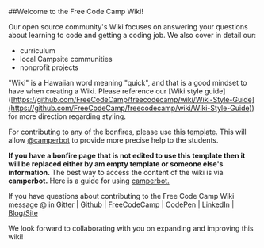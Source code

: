 ##Welcome to the Free Code Camp Wiki!

Our open source community's Wiki focuses on answering your questions about learning to code and getting a coding job. We also cover in detail our:
- curriculum
- local Campsite communities
- nonprofit projects

"Wiki" is a Hawaiian word meaning "quick", and that is a good mindset to have when creating a Wiki. Please reference our [Wiki style guide] ([https://github.com/FreeCodeCamp/freecodecamp/wiki/Wiki-Style-Guide](https://github.com/FreeCodeCamp/freecodecamp/wiki/Wiki-Style-Guide)) for more direction regarding styling.

For contributing to any of the bonfires, please use this [template.](https://github.com/FreeCodeCamp/FreeCodeCamp/wiki/Bonfire-Wiki-Template) This will allow [@camperbot](https://github.com/camperbot) to provide more precise help to the students.

**If you have a bonfire page that is not edited to use this template then it will be replaced either by am empty template or someone else's information.** The best way to access the content of the wiki is via **camperbot.** Here is a guide for using [camperbot.](https://github.com/FreeCodeCamp/FreeCodeCamp/wiki/camperbot)

If you have questions about contributing to the Free Code Camp Wiki message [@](https://gitter.im/) in [Gitter](https://github.com/FreeCodeCamp/freecodecamp/wiki/Gitter)  | [Github](https://github.com/) | [FreeCodeCamp](http://www.freecodecamp.com/) | [CodePen](http://codepen.io/) | [LinkedIn](https://www.linkedin.com/in) | [Blog/Site](#)

We look forward to collaborating with you on expanding and improving this wiki!
